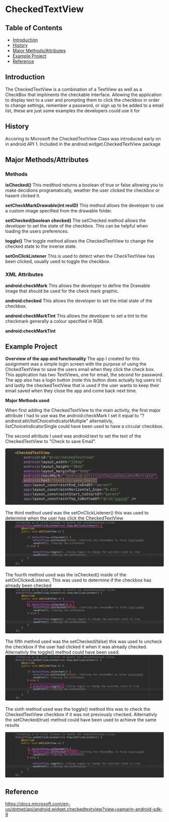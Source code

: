 # CheckedTextView


## Table of Contents
* [Introduction](#Introduction)
* [History](#History)
* [Major Methods/Attributes](#Methods_Attributes)
* [Example Project](#Example_Project)
* [Reference](#Reference)



## <a name="Introduction">Introduction</a>

<p>The CheckedTextView is a combination of a TextView as well as a CheckBox that impliments the checkable interface. Allowing the application to display text to a user and prompting them to click the checkbox in order to change settings, remember a password, or sign up to be added to a email list, these are just some examples the developers could use it for </p>



## <a name="History">History</a>

Accoring to Microsoft the CheckedTextView Class was introduced early on in android API 1. Included in the android.widget.CheckedTextView package

## <a name="Methods_Attributes">Major Methods/Attributes</a>

<h3> Methods</h3>

**isChecked()** This medthod returns a boolean of true or false allowing you to make decidions programatically, weather the user clicked the checkbox or hasent clicked it.

**setCheckMarkDrawable(int resID)** This method allows the developer to use a custom image specified from the drawable folder.

**setChecked(boolean checked)** The setChecked method allows the developer to set the state of the checkbox. This can be helpful when loading the users preferences.

**toggle()** The toggle method allows the CheckedTextView to change the checked state to the inverse state.

**setOnClickListener** This is used to detect when the CheckTextView has been clicked, usually used to toggle the checkbox.

<h3> XML Attributes</h3>

**android:checkMark** This allows the developer to define the Drawable image that should be used for the check mark graphic.

**android:checked** This allows the developer to set the intial state of the checkbox.

**android:checkMarkTint** This allows the developer to set a tint to the checkmark generally a colour specified in RGB.

**android:checkMarkTint**

## <a name="Example_Project">Example Project</a>

**Overview of the app and functionality**
The app I created for this assignment was a simple login screen with the purpose of using the ChckedTextView to save the users email when they click the check box. This application has two TextViews, one for email, the second for password. The app also has a login button (note this button does actually log users in) and lastly the checkedTextView that is used if the user wants to keep their email saved when they close the app and come back next time.


**Major Methods used**

When first adding the CheckedTextView to the main activity, the first major attribute I had to use was the android:checkMark
I set it equal to "?android:attr/listChoiceIndicatorMultiple" alternativly, listChoiceIndicatorSingle could have been used to have a circular checkbox.

The second attribute I used was android:text to set the text of the CheckedTextView to "Check to save Email".

![Attribute](https://github.com/getLiauba/CheckedTextView/blob/master/Images/CheckMArk.png?raw=true)

The third method used was the setOnClickListener() this was used to determine when the user has click the CheckedTextView
![Attribute](https://github.com/getLiauba/CheckedTextView/blob/master/Images/SetOnClickListener.png?raw=true)

The fourth method used was the isChecked() inside of the setOnClickedListener, This was used to determine if the checkbox has already been checked 
![Attribute](https://github.com/getLiauba/CheckedTextView/blob/master/Images/isChecked.png?raw=true)

The fifth method used was the setChecked(false) this was used to uncheck the checkbox if the user had clicked it when it was already checked. Alternativly the toggle() method could have been used.
![Attribute](https://github.com/getLiauba/CheckedTextView/blob/master/Images/toggle.png?raw=true)

The sixth method used was the toggle() method this was to check the CheckedTextView checkbox if it was not previously checked. Alternativly the setChecked(true) method could have been used to achieve the same results

![Attribute](https://github.com/getLiauba/CheckedTextView/blob/master/Images/setChecked.png?raw=true)




## <a name="Reference">Reference</a>

https://docs.microsoft.com/en-us/dotnet/api/android.widget.checkedtextview?view=xamarin-android-sdk-9


























